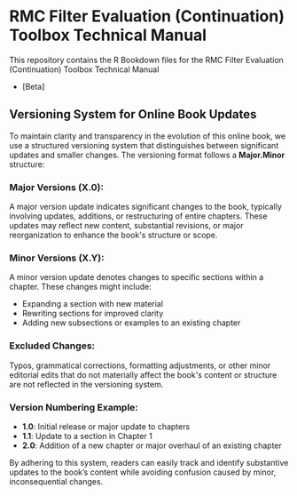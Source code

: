 # RMC Filter Evaluation (Continuation) Toolbox Technical Manual
This repository contains the R Bookdown files for the RMC Filter Evaluation (Continuation) Toolbox Technical Manual

- [Beta]

## Versioning System for Online Book Updates
To maintain clarity and transparency in the evolution of this online book, we use a structured versioning system that distinguishes between significant updates and smaller changes. The versioning format follows a **Major.Minor** structure:

### **Major Versions (X.0)**:
A major version update indicates significant changes to the book, typically involving updates, additions, or restructuring of entire chapters. These updates may reflect new content, substantial revisions, or major reorganization to enhance the book's structure or scope.

### **Minor Versions (X.Y)**:
A minor version update denotes changes to specific sections within a chapter. These changes might include:
- Expanding a section with new material
- Rewriting sections for improved clarity
- Adding new subsections or examples to an existing chapter

### **Excluded Changes**:
Typos, grammatical corrections, formatting adjustments, or other minor editorial edits that do not materially affect the book's content or structure are not reflected in the versioning system.

### **Version Numbering Example**:
- **1.0**: Initial release or major update to chapters
- **1.1**: Update to a section in Chapter 1
- **2.0**: Addition of a new chapter or major overhaul of an existing chapter

By adhering to this system, readers can easily track and identify substantive updates to the book’s content while avoiding confusion caused by minor, inconsequential changes.